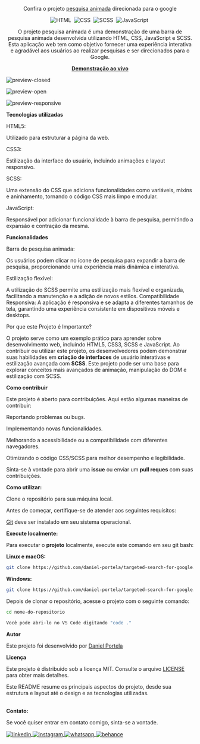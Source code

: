 <div align="center">

Confira o projeto <a href="https://pesquisaanimadagoogle.netlify.app/">pesquisa animada</a> direcionada para o google

![HTML](https://img.shields.io/badge/-HTML-0D1117?style=for-the-badge&logo=html5&labelColor=0D1117)&nbsp;
![CSS](https://img.shields.io/badge/-CSS-0D1117?style=for-the-badge&logo=CSS3&logoColor=blue&labelColor=0D1117)&nbsp;
![SCSS](https://img.shields.io/badge/-SCSS-0D1117?style=for-the-badge&logo=sass&logoColor=purple&labelColor=0D1117)&nbsp;
![JavaScript](https://img.shields.io/badge/-javascript-0D1117?style=for-the-badge&logo=javascript&logoColor=yellow&labelColor=0D1117)&nbsp;

<p>O projeto pesquisa animada é uma demonstração de uma barra de pesquisa animada desenvolvida utilizando HTML, CSS, JavaScript e SCSS. Esta aplicação web tem como objetivo fornecer uma experiência interativa e agradável aos usuários ao realizar pesquisas e ser direcionados para o Google.</p>

<a href="https://pesquisaanimadagoogle.netlify.app/"><strong>Demonstração ao vivo</strong></a>
</div>

![preview-closed](https://github.com/daniel-portela/targeted-search-for-google/assets/110783805/6080d376-b543-4a91-bb3f-53e0615f3625)

![preview-open](https://github.com/daniel-portela/targeted-search-for-google/assets/110783805/d5bb4af1-bab8-4d96-b7be-09aac8e06ce2)

![preview-responsive](https://github.com/daniel-portela/targeted-search-for-google/assets/110783805/ed6d6778-b9e3-4a5d-8835-456c38453067)

<b>Tecnologias utilizadas</b>

HTML5: 

Utilizado para estruturar a página da web.

CSS3: 

Estilização da interface do usuário, incluindo animações e layout responsivo.

SCSS: 

Uma extensão do CSS que adiciona funcionalidades como variáveis, mixins e aninhamento, tornando o código CSS mais limpo e modular.

JavaScript: 

Responsável por adicionar funcionalidade à barra de pesquisa, permitindo a expansão e contração da mesma.

<b>Funcionalidades</b>

Barra de pesquisa animada: 

Os usuários podem clicar no ícone de pesquisa para expandir a barra de pesquisa, proporcionando uma experiência mais dinâmica e interativa.

Estilização flexível: 

A utilização do SCSS permite uma estilização mais flexível e organizada, facilitando a manutenção e a adição de novos estilos.
Compatibilidade Responsiva: A aplicação é responsiva e se adapta a diferentes tamanhos de tela, garantindo uma experiência consistente em dispositivos móveis e desktops.

Por que este Projeto é Importante?

O projeto serve como um exemplo prático para aprender sobre desenvolvimento web, incluindo HTML5, CSS3, SCSS e JavaScript. Ao contribuir ou utilizar este projeto, os desenvolvedores podem demonstrar suas habilidades em <b>criação de interfaces</b> de usuário interativas e estilização avançada com <b>SCSS</b>. Este projeto pode ser uma base para explorar conceitos mais avançados de animação, manipulação do DOM e estilização com SCSS.

<b>Como contribuir</b>

Este projeto é aberto para contribuições. Aqui estão algumas maneiras de contribuir:

Reportando problemas ou bugs.

Implementando novas funcionalidades.

Melhorando a acessibilidade ou a compatibilidade com diferentes navegadores.

Otimizando o código CSS/SCSS para melhor desempenho e legibilidade.

Sinta-se à vontade para abrir uma <b>issue</b> ou enviar um <b>pull reques</b> com suas contribuições.

<b>Como utilizar:</b>

Clone o repositório para sua máquina local.

<p>Antes de começar, certifique-se de atender aos seguintes requisitos:</p>

[Git](https://git-scm.com/downloads "Download Git") deve ser instalado em seu sistema operacional.

<b>Execute localmente:</b>

Para executar o <b>projeto</b> localmente, execute este comando em seu git bash:

<b>Linux e macOS:</b>

```bash
git clone https://github.com/daniel-portela/targeted-search-for-google.git
```

<b>Windows:</b>

```bash
git clone https://github.com/daniel-portela/targeted-search-for-google.git
```
Depois de clonar o repositório, acesse o projeto com o seguinte comando:

```bash
cd nome-do-repositorio
```
```bash
Você pode abri-lo no VS Code digitando "code ."
```

<b>Autor</b>

Este projeto foi desenvolvido por <a href="https://github.com/daniel-portela/">Daniel Portela</a>

<b>Licença</b>

Este projeto é distribuído sob a licença MIT. Consulte o arquivo [LICENSE](LICENSE) para obter mais detalhes.

Este README resume os principais aspectos do projeto, desde sua estrutura e layout até o design e as tecnologias utilizadas.

<br><b>Contato:</b>

<p>Se você quiser entrar em contato comigo, sinta-se a vontade.</p> 

<a href="https://linkedin.com/in/danielengineer" target="_blank">
  <img align="center" src="https://img.shields.io/badge/ - LinkedIn-05122A?style=flat&logo=linkedin" alt="linkedin"/>
</a>
 <a href="https://instagram.com/danielengineer_" target="_blank">
 <img align="center" src="https://img.shields.io/badge/ - Instagram-05122A?style=flat&logo=instagram" alt="instagram"/>
</a>
 <a href="https://wa.me/77999109489" target="_blank">
 <img align="center" src="https://img.shields.io/badge/-Whatsapp-05122A?style=flat&logo=whatsapp" alt="whatsapp"/>
</a>
<a href="https://www.behance.net/danielengineer_" target="_blank">
 <img align="center" src="https://img.shields.io/badge/-behance-05122A?style=flat&logo=behance" alt="behance"/>
</a>
